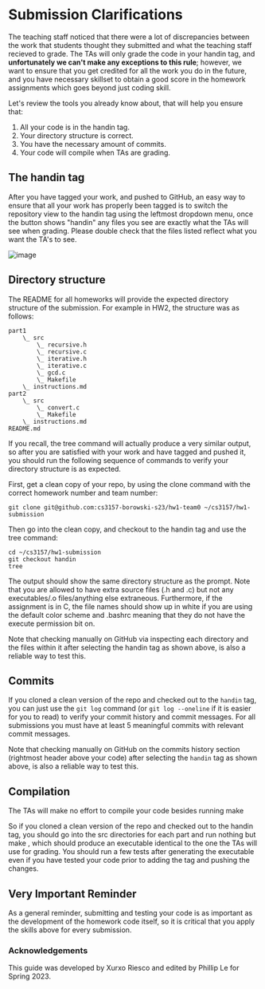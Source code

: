 # Submission Clarifications #

The teaching staff noticed that there were a lot of discrepancies between the work that students thought they submitted and what the teaching staff recieved to grade. The TAs will only grade the code in your handin tag, and **unfortunately we can't make any exceptions to this rule**; however, we want to ensure that you get credited for all the work you do in the future, and you have necessary skillset to obtain a good score in the homework assignments which goes beyond just coding skill.

Let's review the tools you already know about, that will help you ensure that:
1. All your code is in the handin tag.
2. Your directory structure is correct.
3. You have the necessary amount of commits.
4. Your code will compile when TAs are grading.

## The handin tag ##

After you have tagged your work, and pushed to GitHub, an easy way to ensure that all your work has properly been tagged is to switch the repository view to the handin tag using the leftmost dropdown menu, once the button shows "handin" any files you see are exactly what the TAs will see when grading. Please double check that the files listed reflect what you want the TA's to see. 

![image](https://user-images.githubusercontent.com/101436499/219896712-a43c3016-5b0b-4f8b-875a-0641d5dc7547.png)

## Directory structure ##

The README for all homeworks will provide the expected directory structure of the submission. For example in HW2, the structure was as follows:

```
part1
    \_ src
        \_ recursive.h
        \_ recursive.c
        \_ iterative.h
        \_ iterative.c
        \_ gcd.c
        \_ Makefile
    \_ instructions.md
part2
    \_ src
        \_ convert.c
        \_ Makefile
    \_ instructions.md
README.md
```

If you recall, the tree command will actually produce a very similar output, so after you are satisfied with your work and have tagged and pushed it, you should run the following sequence of commands to verify your directory structure is as expected.

First, get a clean copy of your repo, by using the clone command with the correct homework number and team number:

```
git clone git@github.com:cs3157-borowski-s23/hw1-team0 ~/cs3157/hw1-submission
```

Then go into the clean copy, and checkout to the handin tag and use the tree command:

```
cd ~/cs3157/hw1-submission
git checkout handin
tree
```

The output should show the same directory structure as the prompt. Note that you are allowed to have extra source files (.h and .c) but not any executables/.o files/anything else extraneous. Furthermore, if the assignment is in C, the file names should show up in white if you are using the default color scheme and .bashrc meaning that they do not have the execute permission bit on.

Note that checking manually on GitHub via inspecting each directory and the files within it after selecting the handin tag as shown above, is also a reliable way to test this.

## Commits ##

If you cloned a clean version of the repo and checked out to the `handin` tag, you can just use the `git log` command (or `git log --oneline` if it is easier for you to read) to verify your commit history and commit messages. For all submissions you must have at least 5 meaningful commits with relevant commit messages.

Note that checking manually on GitHub on the commits history section (rightmost header above your code) after selecting the `handin` tag as shown above, is also a reliable way to test this.

## Compilation ##

The TAs will make no effort to compile your code besides running make 

So if you cloned a clean version of the repo and checked out to the handin tag, you should go into the src directories for each part and run nothing but make , which should produce an executable identical to the one the TAs will use for grading. You should run a few tests after generating the executable even if you have tested your code prior to adding the tag and pushing the changes.

## Very Important Reminder ##

As a general reminder, submitting and testing your code is as important as the development of the homework code itself, so it is critical that you apply the skills above for every submission.

### Acknowledgements ###

This guide was developed by Xurxo Riesco and edited by Phillip Le for Spring 2023. 
